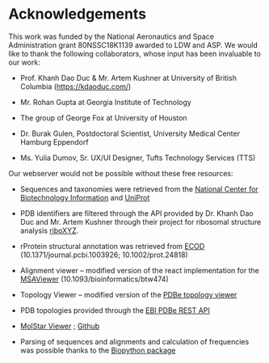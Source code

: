 # Acknowledgements
This work was funded by the National Aeronautics and Space Administration grant 80NSSC18K1139 awarded to LDW and ASP.
We would like to thank the following collaborators, whose input has been invaluable to our work:

- Prof. Khanh Dao Duc & Mr. Artem Kushner at University of British Columbia (https://kdaoduc.com/)

- Mr. Rohan Gupta at Georgia Institute of Technology

- The group of George Fox at University of Houston

- Dr. Burak Gulen, Postdoctoral Scientist, University Medical Center Hamburg Eppendorf

- Ms. Yulia Dumov, Sr. UX/UI Designer, Tufts Technology Services (TTS)

Our webserver would not be possible without these free resources:

- Sequences and taxonomies were retrieved from the [National Center for Biotechnology Information](https://www.ncbi.nlm.nih.gov/) and [UniProt](https://www.uniprot.org/)

- PDB identifiers are filtered through the API provided by Dr. Khanh Dao Duc and Mr. Artem Kushner through their project for ribosomal structure analysis [riboXYZ](https://ribosome.xyz/).

- rProtein structural annotation was retrieved from [ECOD](http://prodata.swmed.edu/ecod/) (10.1371/journal.pcbi.1003926; 10.1002/prot.24818)

- Alignment viewer – modified version of the react implementation for the [MSAViewer](https://github.com/plotly/react-msa-viewer) (10.1093/bioinformatics/btw474)

- Topology Viewer – modified version of the [PDBe topology viewer](https://github.com/PDBeurope/pdb-topology-viewer)

- PDB topologies provided through the [EBI PDBe REST API](https://www.ebi.ac.uk/pdbe/api/doc/topology.html)

- [MolStar Viewer](https://molstar.org/viewer/) ; [Github](https://github.com/molstar/molstar)

- Parsing of sequences and alignments and calculation of frequencies was possible thanks to the [Biopython package](https://biopython.org/)
